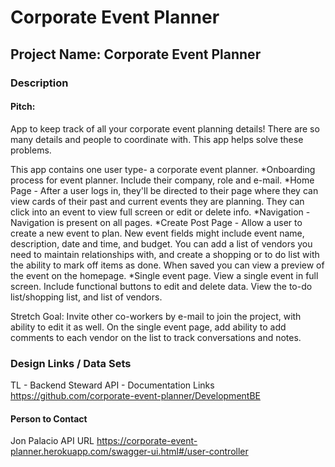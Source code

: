 # Corporate Event Planner

## Project Name: Corporate Event Planner

### Description
#### Pitch: 
App to keep track of all your corporate event planning details! There are so many details and people to coordinate with. This app helps solve these problems.<Enter>

This app contains one user type- a corporate event planner.<Enter>
*Onboarding process for event planner. Include their company, role and e-mail.<Enter>
*Home Page - After a user logs in, they'll be directed to their page where they can view cards of their past and current events they are planning. They can click into an event to view full screen or edit or delete info.<Enter>
*Navigation - Navigation is present on all pages.<Enter>
*Create Post Page - Allow a user to create a new event to plan.  New event fields might include event name, description, date and time, and budget. You can add a list of vendors you need to maintain relationships with, and create a shopping or to do list with the ability to mark off items as done. When saved you can view a preview of the event on the homepage.
*Single event page. View a single event in full screen. Include functional buttons to edit and delete data.  View the to-do list/shopping list, and list of vendors.

Stretch Goal: Invite other co-workers by e-mail to join the project, with ability to edit it as well. On the single event page, add ability to add comments to each vendor on the list to track conversations and notes.

### Design Links / Data Sets
TL - Backend Steward
API - Documentation Links
https://github.com/corporate-event-planner/DevelopmentBE

####  Person to Contact
Jon Palacio
API URL
https://corporate-event-planner.herokuapp.com/swagger-ui.html#/user-controller
